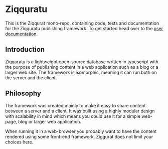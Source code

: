 # Ziqquratu

This is the Ziqqurat mono-repo, containing code, tests and documentation for the Ziqquratu publishing framework. To get started head over to the [user documentation](https://ziqquratu.gitbook.io/).

## Introduction

Ziqquratu is a lightweight open-source database written in typescript with the purpose of publishing content in a web application such as a blog or a larger web site. The framework is isomorphic, meaning it can run both on the server and the client.

## Philosophy

The framework was created mainly to make it easy to share content between a server and a client. It was built using a highly modular design with scalability in mind which means you could use it for a simple web-page, blog or larger web application.

When running it in a web-browser you probably want to have the content rendered using some front-end framework. Ziggurat does not limit your choices here.

